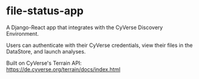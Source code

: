 # file-status-app

A Django-React app that integrates with the CyVerse Discovery Environment.

Users can authenticate with their CyVerse credentials, view their files in the DataStore, and launch analyses.

Built on CyVerse's Terrain API: https://de.cyverse.org/terrain/docs/index.html 